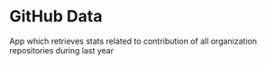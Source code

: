 # GitHub Data
App which retrieves stats related to contribution of all organization repositories during last year 

